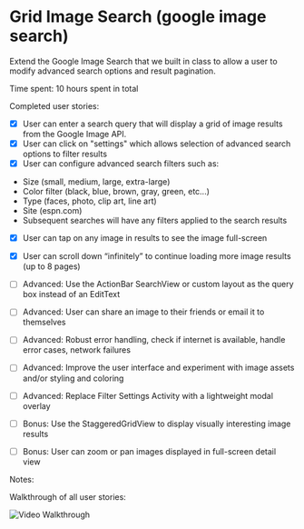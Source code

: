 # Grid Image Search (google image search)

Extend the Google Image Search that we built in class to allow a user to modify advanced search options and result pagination.

Time spent: 10 hours spent in total

Completed user stories:

* [x] User can enter a search query that will display a grid of image results from the Google Image API.
* [x] User can click on "settings" which allows selection of advanced search options to filter results
* [x] User can configure advanced search filters such as:
 - Size (small, medium, large, extra-large)
 - Color filter (black, blue, brown, gray, green, etc...)
 - Type (faces, photo, clip art, line art)
 - Site (espn.com)
 - Subsequent searches will have any filters applied to the search results
* [x] User can tap on any image in results to see the image full-screen
* [x] User can scroll down “infinitely” to continue loading more image results (up to 8 pages)

* [ ] Advanced: Use the ActionBar SearchView or custom layout as the query box instead of an EditText
* [ ] Advanced: User can share an image to their friends or email it to themselves
* [ ] Advanced: Robust error handling, check if internet is available, handle error cases, network failures
* [ ] Advanced: Improve the user interface and experiment with image assets and/or styling and coloring
* [ ] Advanced: Replace Filter Settings Activity with a lightweight modal overlay
* [ ] Bonus: Use the StaggeredGridView to display visually interesting image results
* [ ] Bonus: User can zoom or pan images displayed in full-screen detail view
 
Notes:


Walkthrough of all user stories:

![Video Walkthrough](gridImageSeach.gif)